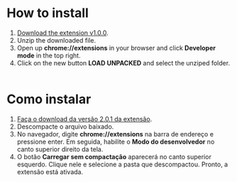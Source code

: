 # How to install

1. [Download the extension v1.0.0](https://github.com/daltonmenezes/linketheme/releases/download/v1.0.0/linketheme-v1.0.0.zip).
2. Unzip the downloaded file.
2. Open up __chrome://extensions__ in your browser and click __Developer mode__ in the top right.
3. Click on the new button __LOAD UNPACKED__ and select the unziped folder.
<br><br>
# Como instalar

1. [Faça o download da versão 2.0.1 da extensão](https://github.com/daltonmenezes/linketheme/releases/download/v1.0.0/linketheme-v1.0.0.zip).
2. Descompacte o arquivo baixado.
2. No navegador, digite __chrome://extensions__ na barra de endereço e pressione enter. Em seguida, habilite o __Modo do desenvolvedor__ no canto superior direito da tela.
3. O botão __Carregar sem compactação__ aparecerá no canto superior esquerdo. Clique nele e selecione a pasta que descompactou. Pronto, a extensão está ativada.